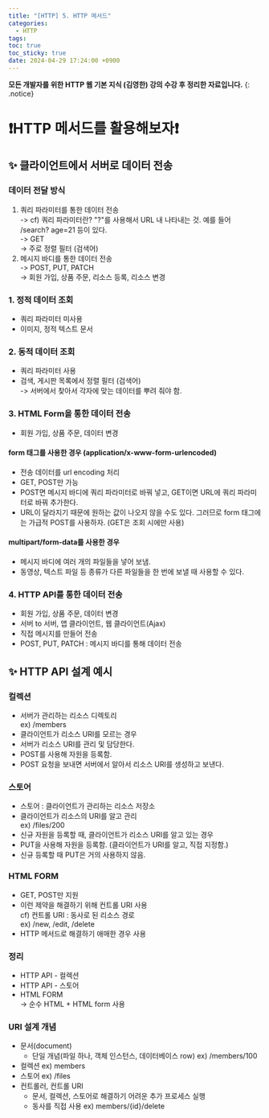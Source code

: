 ```yaml
---
title: "[HTTP] 5. HTTP 메서드"
categories:
  - HTTP
tags:
toc: true
toc_sticky: true
date: 2024-04-29 17:24:00 +0900
---
```


<strong>모든 개발자를 위한 HTTP 웹 기본 지식 (김영한) 강의 수강 후 정리한 자료입니다.</strong>
{: .notice}

# ❗HTTP 메서드를 활용해보자❗

## ✨ 클라이언트에서 서버로 데이터 전송

### 데이터 전달 방식

1. 쿼리 파라미터를 통한 데이터 전송
   <br /> -> cf) 쿼리 파라미터란? "?"를 사용해서 URL 내 나타내는 것. 예를 들어 /search? age=21 등이 있다.
   <br /> -> GET
   <br /> -> 주로 정렬 필터 (검색어)
2. 메시지 바디를 통한 데이터 전송
   <br /> -> POST, PUT, PATCH
   <br /> -> 회원 가입, 상품 주문, 리소스 등록, 리소스 변경

### 1. 정적 데이터 조회

- 쿼리 파라미터 미사용
- 이미지, 정적 텍스트 문서

### 2. 동적 데이터 조회

- 쿼리 파라미터 사용
- 검색, 게시판 목록에서 정렬 필터 (검색어)
  <br /> -> 서버에서 찾아서 각자에 맞는 데이터를 뿌려 줘야 함.

### 3. HTML Form을 통한 데이터 전송

- 회원 가입, 상품 주문, 데이터 변경

#### form 태그를 사용한 경우 (application/x-www-form-urlencoded)

- 전송 데이터를 url encoding 처리
- GET, POST만 가능
- POST면 메시지 바디에 쿼리 파라미터로 바꿔 넣고, GET이면 URL에 쿼리 파라미터로 바꿔 추가한다.
- URL이 달라지기 때문에 원하는 값이 나오지 않을 수도 있다. 그러므로 form 태그에는 가급적 POST를 사용하자. (GET은 조회 시에만 사용)

#### multipart/form-data를 사용한 경우

- 메시지 바디에 여러 개의 파일들을 넣어 보냄.
- 동영상, 텍스트 파일 등 종류가 다른 파일들을 한 번에 보낼 때 사용할 수 있다.

### 4. HTTP API를 통한 데이터 전송

- 회원 가입, 상품 주문, 데이터 변경
- 서버 to 서버, 앱 클라이언트, 웹 클라이언트(Ajax)
- 직접 메시지를 만들어 전송
- POST, PUT, PATCH : 메시지 바디를 통해 데이터 전송

## ✨ HTTP API 설계 예시

### 컬렉션

- 서버가 관리하는 리소스 디렉토리
  <br /> ex) /members
- 클라이언트가 리소스 URI를 모르는 경우
- 서버가 리소스 URI를 관리 및 담당한다.
- POST를 사용해 자원을 등록함.
- POST 요청을 보내면 서버에서 알아서 리소스 URI를 생성하고 보낸다.

### 스토어

- 스토어 : 클라이언트가 관리하는 리소스 저장소
- 클라이언트가 리소스의 URI를 알고 관리
  <br /> ex) /files/200
- 신규 자원을 등록할 때, 클라이언트가 리소스 URI를 알고 있는 경우
- PUT을 사용해 자원을 등록함. (클라이언트가 URI를 알고, 직접 지정함.)
- 신규 등록할 때 PUT은 거의 사용하지 않음.

### HTML FORM

- GET, POST만 지원
- 이런 제약을 해결하기 위해 컨트롤 URI 사용
  <br /> cf) 컨트롤 URI : 동사로 된 리소스 경로
  <br /> ex) /new, /edit, /delete
- HTTP 메서드로 해결하기 애매한 경우 사용

### 정리

- HTTP API - 컬렉션
- HTTP API - 스토어
- HTML FORM
  <br /> -> 순수 HTML + HTML form 사용

### URI 설계 개념

- 문서(document)
  - 단일 개념(파일 하나, 객체 인스턴스, 데이터베이스 row)
    ex) /members/100
- 컬렉션
  ex) members
- 스토어
  ex) /files
- 컨트롤러, 컨트롤 URI
  - 문서, 컬렉션, 스토어로 해결하기 어려운 추가 프로세스 실행
  - 동사를 직접 사용
    ex) members/{id}/delete
